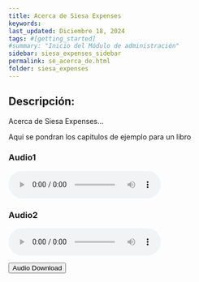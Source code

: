 ```yaml
---
title: Acerca de Siesa Expenses
keywords:
last_updated: Diciembre 18, 2024
tags: #[getting_started]
#summary: "Inicio del Módulo de administración"
sidebar: siesa_expenses_sidebar
permalink: se_acerca_de.html
folder: siesa_expenses
---
```


## **Descripción:**

Acerca de Siesa Expenses...

Aqui se pondran los capitulos de ejemplo para un libro

### **Audio1**

<audio controls>
  <source src="./pages/libro1/0_Introduccion.mp3" type="audio/mpeg">
  Tu navegador no soporta el elemento de audio.
</audio>

### **Audio2**

<audio controls>
  <source src="./pages/libro1/1_Salud.mp3" type="audio/mpeg">
  Tu navegador no soporta el elemento de audio.
</audio>

<a target="_blank" rel="noopener" class="noCrossRef" href="./pages/libro1/1_Salud.mp3"><button type="button" class="btn btn-default" aria-label="Left Align"><span class="glyphicon glyphicon-download-alt" aria-hidden="true"></span> Audio Download</button></a>
